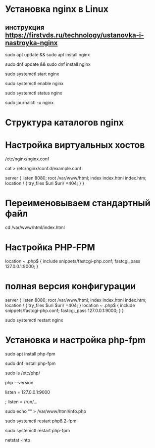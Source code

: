 # Установка nginx в Linux

## инструкция https://firstvds.ru/technology/ustanovka-i-nastroyka-nginx

<!-- Если nginx ещё не установлен в вашей системе, сделать это очень просто: -->

sudo apt update && sudo apt install nginx

<!-- для deb-based дистрибутивов (Debian и другие) и -->

sudo dnf update && sudo dnf install nginx

<!-- После стандартной установки nginx запуск службы (service) можно выполнить командой: -->

sudo systemctl start nginx

<!-- Автозапуск nginx после перезагрузки системы включается так: -->

sudo systemctl enable nginx

<!-- Статус службы можно проверить этой командой: -->

sudo systemctl status nginx

<!-- Просмотр логов -->

sudo journalctl -u nginx

# Структура каталогов nginx

<!-- Во время установки nginx может создавать несколько папок в зависимости от вашего дистрибутива Linux. Нас интересует, в первую очередь, главный файл конфигурации nginx.conf, который по умолчанию обычно расположен в каталоге /etc/nginx/.

На тот случай, если на вашем сервере будет работать несколько сайтов, их настройки удобно вынести в отдельные файлы. Debian предлагает использовать для этого папку /etc/nginx/sites-available/ или /etc/nginx/conf.d/ на выбор, а CentOS — только /etc/nginx/conf.d/.

В этом руководстве мы поместим настройки всех наших сайтов в каталог /etc/nginx/conf.d/, что обеспечит переносимость конфигурации на любой дистрибутив.

Тестовая страница приветствия находится в каталоге /usr/share/nginx/html, а журналы службы записываются в /var/log/nginx/. -->

# Настройка виртуальных хостов

<!-- Зайдем в основной файл настроек -->

/etc/nginx/nginx.conf

<!-- создадим файл example.conf с настройками нашего первого сайта -->

cat > /etc/nginx/conf.d/example.conf

server {
listen 8080;
root /var/www/html;
index index.html index.htm;
location / {
try_files $uri $uri/ =404;
}
}

# Переименовываем стандартный файл

<!-- Чтобы не получить ошибку 403 надо переименовать на имя, которое указано в конфигурации -->

cd /var/www/html/index.html

# Настройка PHP-FPM

<!-- программный пакет, позволяющий выполнить обработку скриптов, написанных на языке PHP -->

<!-- А теперь давайте отредактируем example.conf таким образом, чтобы nginx перенаправлял, или «проксировал», входящие соединения службе php-fpm. Для этого в блоке server добавьте ещё один блок location: -->

location ~ \.php$ {
include snippets/fastcgi-php.conf;
fastcgi_pass 127.0.0.1:9000;
}

<!-- Этот блок обработает все запросы к динамическим файлам с расширением .php, а директива fastcgi_pass здесь делает основную работу — проксирует запросы на порт 9000 (номер порта можно изменить). Адрес 127.0.0.1 используется, если оба сервера запущены на одном компьютере. Теперь можно настроить ваш основной сервер php-fpm на прослушивание локального адреса http://127.0.0.1:9000. -->

# полная версия конфигурации

server {
listen 8080;
root /var/www/html;
index index.html index.htm;
location / {
try_files $uri $uri/ =404;
    }
    location ~ \.php$ {
include snippets/fastcgi-php.conf;
fastcgi_pass 127.0.0.1:9000;
}
}

<!-- После внесения изменений не забудьте перезапустить службу nginx: -->

sudo systemctl restart nginx

# Установка и настройка php-fpm

sudo apt install php-fpm

<!-- для Debian и -->

sudo dnf install php-fpm

<!-- для CentOS.

Конфигурация для CentOS будет находится в файле /etc/php-fpm.d/www.conf,

а для Debian в /etc/php/8.2/fpm/pool.d/www.conf.

Номер установленной версии PHP (в нашем примере 8.2) можно узнать так: -->

sudo ls /etc/php/

<!-- или так: -->

php --version

<!-- Затем в файле конфигурации www.conf добавьте строку: -->

listen = 127.0.0.1:9000

<!-- а существующую директиву listen закомментируйте: -->

; listen = /run/...

<!-- Для проверки работы связки nginx — php-fpm давайте создадим тестовый файл: -->

sudo echo "<?php echo phpinfo(); ?>" > /var/www/html/info.php

<!-- и перезапустим службу php-fpm: -->

sudo systemctl restart php8.2-fpm

<!-- для Debian или -->

sudo systemctl restart php-fpm

<!-- для CentOS. -->

<!-- Если вы всё сделали правильно, то по адресу http://localhost:8080/info.php в браузере откроется стандартный вывод phpinfo.  -->

<!-- А если нет, лучше заглянуть в журнал /var/log/nginx/error.log. Кроме того, вы всегда можете проверить прослушиваемые порты командой: -->

netstat -lntp
